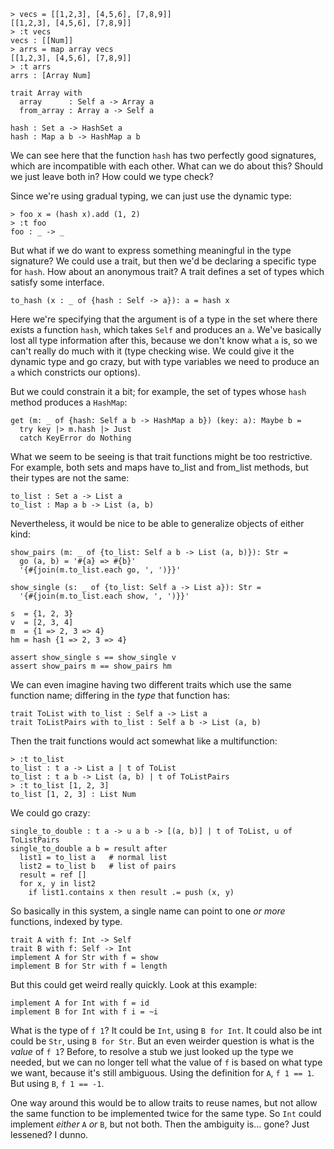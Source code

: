 ```
> vecs = [[1,2,3], [4,5,6], [7,8,9]]
[[1,2,3], [4,5,6], [7,8,9]]
> :t vecs
vecs : [[Num]]
> arrs = map array vecs
[[1,2,3], [4,5,6], [7,8,9]]
> :t arrs
arrs : [Array Num]
```

```
trait Array with 
  array      : Self a -> Array a
  from_array : Array a -> Self a
```

```
hash : Set a -> HashSet a
hash : Map a b -> HashMap a b
```

We can see here that the function `hash` has two perfectly good signatures, which are incompatible with each other. What can we do about this? Should we just leave both in? How could we type check?

Since we're using gradual typing, we can just use the dynamic type:

```
> foo x = (hash x).add (1, 2)
> :t foo
foo : _ -> _
```

But what if we do want to express something meaningful in the type signature? We could use a trait, but then we'd be declaring a specific type for `hash`. How about an anonymous trait? A trait defines a set of types which satisfy some interface.

```
to_hash (x : _ of {hash : Self -> a}): a = hash x
```

Here we're specifying that the argument is of a type in the set where there exists a function `hash`, which takes `Self` and produces an `a`. We've basically lost all type information after this, because we don't know what `a` is, so we can't really do much with it (type checking wise. We could give it the dynamic type and go crazy, but with type variables we need to produce an `a` which constricts our options).

But we could constrain it a bit; for example, the set of types whose `hash` method produces a `HashMap`:
```
get (m: _ of {hash: Self a b -> HashMap a b}) (key: a): Maybe b = 
  try key |> m.hash |> Just
  catch KeyError do Nothing
```

What we seem to be seeing is that trait functions might be too restrictive. For example, both sets and maps have to_list and from_list methods, but their types are not the same:

```
to_list : Set a -> List a
to_list : Map a b -> List (a, b)
```

Nevertheless, it would be nice to be able to generalize objects of either kind:

```
show_pairs (m: _ of {to_list: Self a b -> List (a, b)}): Str =
  go (a, b) = '#{a} => #{b}'
  '{#{join(m.to_list.each go, ', ')}}'

show_single (s: _ of {to_list: Self a -> List a}): Str =
  '{#{join(m.to_list.each show, ', ')}}'

s  = {1, 2, 3}
v  = [2, 3, 4]
m  = {1 => 2, 3 => 4}
hm = hash {1 => 2, 3 => 4}

assert show_single s == show_single v
assert show_pairs m == show_pairs hm
```

We can even imagine having two different traits which use the same function name; differing in the *type* that function has:

```
trait ToList with to_list : Self a -> List a
trait ToListPairs with to_list : Self a b -> List (a, b)
```

Then the trait functions would act somewhat like a multifunction:

```
> :t to_list
to_list : t a -> List a | t of ToList
to_list : t a b -> List (a, b) | t of ToListPairs
> :t to_list [1, 2, 3]
to_list [1, 2, 3] : List Num
```

We could go crazy:

```
single_to_double : t a -> u a b -> [(a, b)] | t of ToList, u of ToListPairs
single_to_double a b = result after
  list1 = to_list a   # normal list
  list2 = to_list b   # list of pairs
  result = ref []
  for x, y in list2
    if list1.contains x then result .= push (x, y)
```

So basically in this system, a single name can point to one *or more* functions, indexed by type.

```
trait A with f: Int -> Self
trait B with f: Self -> Int
implement A for Str with f = show
implement B for Str with f = length
```

But this could get weird really quickly. Look at this example:

```
implement A for Int with f = id
implement B for Int with f i = ~i
```

What is the type of `f 1`? It could be `Int`, using `B for Int`. It could also be int could be `Str`, using `B for Str`. But an even weirder question is what is the *value* of `f 1`? Before, to resolve a stub we just looked up the type we needed, but we can no longer tell what the value of `f` is based on what type we want, because it's still ambiguous. Using the definition for `A`, `f 1 == 1`. But using `B`, `f 1 == -1`.

One way around this would be to allow traits to reuse names, but not allow the same function to be implemented twice for the same type. So `Int` could implement *either* `A` *or* `B`, but not both. Then the ambiguity is... gone? Just lessened? I dunno.

